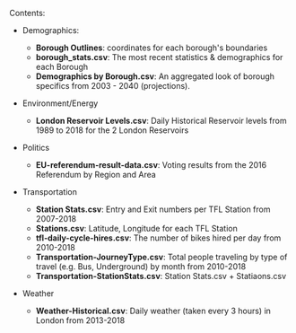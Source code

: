 Contents:

- Demographics:
  - **Borough Outlines**: coordinates for each borough's boundaries
  - **borough_stats.csv**: The most recent statistics & demographics for each Borough
  - **Demographics by Borough.csv**: An aggregated look of borough specifics from 2003 - 2040 (projections). 

- Environment/Energy
  - **London Reservoir Levels.csv**: Daily Historical Reservoir levels from 1989 to 2018 for the 2 London Reservoirs

- Politics
  - **EU-referendum-result-data.csv**: Voting results from the 2016 Referendum by Region and Area

- Transportation
  - **Station Stats.csv**: Entry and Exit numbers per TFL Station from 2007-2018
  - **Stations.csv**: Latitude, Longitude for each TFL Station
  - **tfl-daily-cycle-hires.csv**: The number of bikes hired per day from 2010-2018
  - **Transportation-JourneyType.csv**: Total people traveling by type of travel (e.g. Bus, Underground) by month from 2010-2018
  - **Transportation-StationStats.csv**: Station Stats.csv + Statiaons.csv

- Weather
  - **Weather-Historical.csv**: Daily weather (taken every 3 hours) in London from 2013-2018
